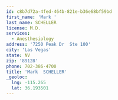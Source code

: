 ```yaml
---
id: c8b7d72a-4fed-464b-821e-b36e68bf59bd
first_name: 'Mark '
last_name: SCHELLER
license: M.D.
services:
  - Anesthesiology
address: '7250 Peak Dr  Ste 100'
city: 'Las Vegas'
state: NV
zip: '89128'
phone: 702-386-4700
title: 'Mark  SCHELLER'
_geoloc:
  lng: -115.265
  lat: 36.193501
---
```

